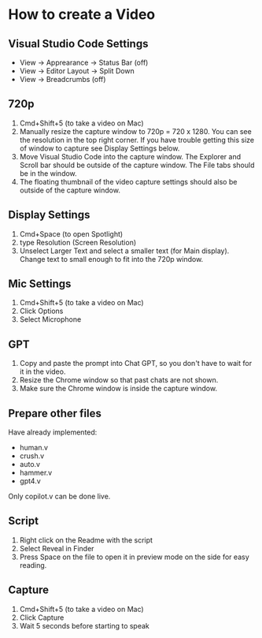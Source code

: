 # How to create a Video

## Visual Studio Code Settings

- View -> Apprearance -> Status Bar (off)
- View -> Editor Layout -> Split Down
- View -> Breadcrumbs (off)

## 720p

1. Cmd+Shift+5 (to take a video on Mac)
2. Manually resize the capture window to 720p = 720 x 1280. You can see the resolution in the top right corner. If you have trouble getting this size of window to capture see Display Settings below.
3. Move Visual Studio Code into the capture window. The Explorer and Scroll bar should be outside of the capture window. The File tabs should be in the window.
4. The floating thumbnail of the video capture settings should also be outside of the capture window.

## Display Settings

1. Cmd+Space (to open Spotlight)
2. type Resolution (Screen Resolution)
3. Unselect Larger Text and select a smaller text (for Main display). Change text to small enough to fit into the 720p window.

## Mic Settings

1. Cmd+Shift+5 (to take a video on Mac)
2. Click Options
3. Select Microphone

## GPT

1. Copy and paste the prompt into Chat GPT, so you don't have to wait for it in the video.
2. Resize the Chrome window so that past chats are not shown.
3. Make sure the Chrome window is inside the capture window.

## Prepare other files

Have already implemented:

- human.v
- crush.v
- auto.v
- hammer.v
- gpt4.v

Only copilot.v can be done live.

## Script

1. Right click on the Readme with the script
2. Select Reveal in Finder
3. Press Space on the file to open it in preview mode on the side for easy reading.

## Capture

1. Cmd+Shift+5 (to take a video on Mac)
2. Click Capture
3. Wait 5 seconds before starting to speak